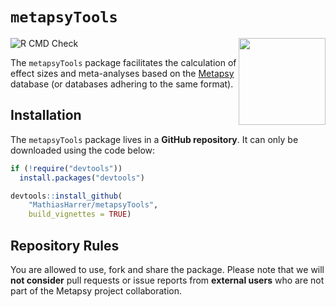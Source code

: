 <h1>
  <code style="background: white;">metapsyTools</code>
</h1>
<a href='https://dplyr.tidyverse.org'><img src='https://metapsytools.protectlab.org/logo.png' align="right" height="139" /></a>


![R CMD Check](https://img.shields.io/badge/R%20CMD%20Check-passing-brightgreen)

The `metapsyTools` package facilitates the calculation of effect sizes and meta-analyses based on the [Metapsy](www.metapsy.org) database (or databases adhering to the same format).


## Installation

The `metapsyTools` package lives in a **GitHub repository**. It can only be downloaded using the code below:

```r
if (!require("devtools"))
  install.packages("devtools")

devtools::install_github(
    "MathiasHarrer/metapsyTools",
    build_vignettes = TRUE)
```

## Repository Rules

You are allowed to use, fork and share the package. Please note that we will **not consider** pull requests or issue reports from **external users** who are not part of the Metapsy project collaboration. 



